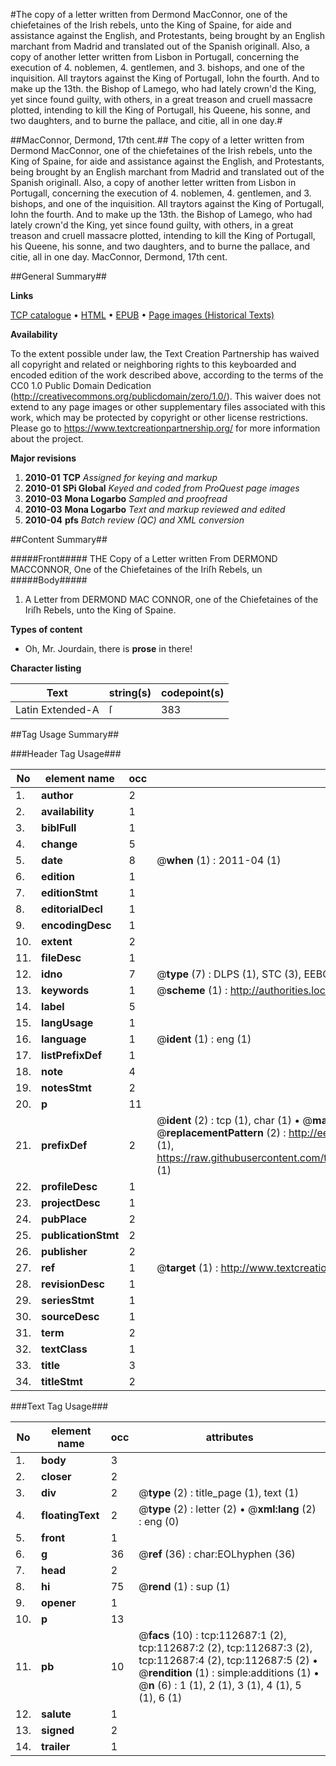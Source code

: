 #The copy of a letter written from Dermond MacConnor, one of the chiefetaines of the Irish rebels, unto the King of Spaine, for aide and assistance against the English, and Protestants, being brought by an English marchant from Madrid and translated out of the Spanish originall. Also, a copy of another letter written from Lisbon in Portugall, concerning the execution of 4. noblemen, 4. gentlemen, and 3. bishops, and one of the inquisition. All traytors against the King of Portugall, Iohn the fourth. And to make up the 13th. the Bishop of Lamego, who had lately crown'd the King, yet since found guilty, with others, in a great treason and cruell massacre plotted, intending to kill the King of Portugall, his Queene, his sonne, and two daughters, and to burne the pallace, and citie, all in one day.#

##MacConnor, Dermond, 17th cent.##
The copy of a letter written from Dermond MacConnor, one of the chiefetaines of the Irish rebels, unto the King of Spaine, for aide and assistance against the English, and Protestants, being brought by an English marchant from Madrid and translated out of the Spanish originall. Also, a copy of another letter written from Lisbon in Portugall, concerning the execution of 4. noblemen, 4. gentlemen, and 3. bishops, and one of the inquisition. All traytors against the King of Portugall, Iohn the fourth. And to make up the 13th. the Bishop of Lamego, who had lately crown'd the King, yet since found guilty, with others, in a great treason and cruell massacre plotted, intending to kill the King of Portugall, his Queene, his sonne, and two daughters, and to burne the pallace, and citie, all in one day.
MacConnor, Dermond, 17th cent.

##General Summary##

**Links**

[TCP catalogue](http://www.ota.ox.ac.uk/tcp/)  • 
[HTML](http://tei.it.ox.ac.uk/tcp/Texts-HTML/free/A88/A88933.html)  • 
[EPUB](http://tei.it.ox.ac.uk/tcp/Texts-EPUB/free/A88/A88933.epub) • 
[Page images (Historical Texts)](https://historicaltexts.jisc.ac.uk/eebo-99860564e)

**Availability**

To the extent possible under law, the Text Creation Partnership has waived all copyright and related or neighboring rights to this keyboarded and encoded edition of the work described above, according to the terms of the CC0 1.0 Public Domain Dedication (http://creativecommons.org/publicdomain/zero/1.0/). This waiver does not extend to any page images or other supplementary files associated with this work, which may be protected by copyright or other license restrictions. Please go to https://www.textcreationpartnership.org/ for more information about the project.

**Major revisions**

1. __2010-01__ __TCP__ *Assigned for keying and markup*
1. __2010-01__ __SPi Global__ *Keyed and coded from ProQuest page images*
1. __2010-03__ __Mona Logarbo__ *Sampled and proofread*
1. __2010-03__ __Mona Logarbo__ *Text and markup reviewed and edited*
1. __2010-04__ __pfs__ *Batch review (QC) and XML conversion*

##Content Summary##

#####Front#####
THE Copy of a Letter written From DERMOND MACCONNOR, One of the Chiefetaines of the Iriſh Rebels, un
#####Body#####

1. A Letter from DERMOND MAC CONNOR, one of the Chiefetaines of the Iriſh Rebels, unto the King of Spaine.

**Types of content**

  * Oh, Mr. Jourdain, there is **prose** in there!

**Character listing**


|Text|string(s)|codepoint(s)|
|---|---|---|
|Latin Extended-A|ſ|383|

##Tag Usage Summary##

###Header Tag Usage###

|No|element name|occ|attributes|
|---|---|---|---|
|1.|__author__|2||
|2.|__availability__|1||
|3.|__biblFull__|1||
|4.|__change__|5||
|5.|__date__|8| @__when__ (1) : 2011-04 (1)|
|6.|__edition__|1||
|7.|__editionStmt__|1||
|8.|__editorialDecl__|1||
|9.|__encodingDesc__|1||
|10.|__extent__|2||
|11.|__fileDesc__|1||
|12.|__idno__|7| @__type__ (7) : DLPS (1), STC (3), EEBO-CITATION (1), PROQUEST (1), VID (1)|
|13.|__keywords__|1| @__scheme__ (1) : http://authorities.loc.gov/ (1)|
|14.|__label__|5||
|15.|__langUsage__|1||
|16.|__language__|1| @__ident__ (1) : eng (1)|
|17.|__listPrefixDef__|1||
|18.|__note__|4||
|19.|__notesStmt__|2||
|20.|__p__|11||
|21.|__prefixDef__|2| @__ident__ (2) : tcp (1), char (1)  •  @__matchPattern__ (2) : ([0-9\-]+):([0-9IVX]+) (1), (.+) (1)  •  @__replacementPattern__ (2) : http://eebo.chadwyck.com/downloadtiff?vid=$1&page=$2 (1), https://raw.githubusercontent.com/textcreationpartnership/Texts/master/tcpchars.xml#$1 (1)|
|22.|__profileDesc__|1||
|23.|__projectDesc__|1||
|24.|__pubPlace__|2||
|25.|__publicationStmt__|2||
|26.|__publisher__|2||
|27.|__ref__|1| @__target__ (1) : http://www.textcreationpartnership.org/docs/. (1)|
|28.|__revisionDesc__|1||
|29.|__seriesStmt__|1||
|30.|__sourceDesc__|1||
|31.|__term__|2||
|32.|__textClass__|1||
|33.|__title__|3||
|34.|__titleStmt__|2||


###Text Tag Usage###

|No|element name|occ|attributes|
|---|---|---|---|
|1.|__body__|3||
|2.|__closer__|2||
|3.|__div__|2| @__type__ (2) : title_page (1), text (1)|
|4.|__floatingText__|2| @__type__ (2) : letter (2)  •  @__xml:lang__ (2) : eng (0)|
|5.|__front__|1||
|6.|__g__|36| @__ref__ (36) : char:EOLhyphen (36)|
|7.|__head__|2||
|8.|__hi__|75| @__rend__ (1) : sup (1)|
|9.|__opener__|1||
|10.|__p__|13||
|11.|__pb__|10| @__facs__ (10) : tcp:112687:1 (2), tcp:112687:2 (2), tcp:112687:3 (2), tcp:112687:4 (2), tcp:112687:5 (2)  •  @__rendition__ (1) : simple:additions (1)  •  @__n__ (6) : 1 (1), 2 (1), 3 (1), 4 (1), 5 (1), 6 (1)|
|12.|__salute__|1||
|13.|__signed__|2||
|14.|__trailer__|1||
